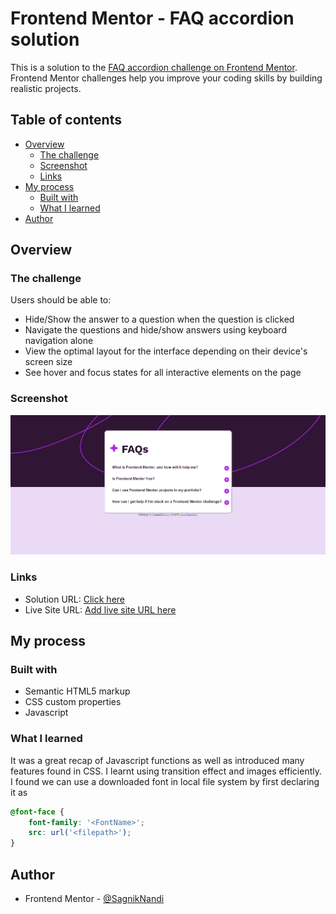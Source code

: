 # Frontend Mentor - FAQ accordion solution

This is a solution to the [FAQ accordion challenge on Frontend Mentor](https://www.frontendmentor.io/challenges/faq-accordion-wyfFdeBwBz). Frontend Mentor challenges help you improve your coding skills by building realistic projects. 

## Table of contents

- [Overview](#overview)
  - [The challenge](#the-challenge)
  - [Screenshot](#screenshot)
  - [Links](#links)
- [My process](#my-process)
  - [Built with](#built-with)
  - [What I learned](#what-i-learned)
- [Author](#author)


## Overview

### The challenge

Users should be able to:

- Hide/Show the answer to a question when the question is clicked
- Navigate the questions and hide/show answers using keyboard navigation alone
- View the optimal layout for the interface depending on their device's screen size
- See hover and focus states for all interactive elements on the page

### Screenshot

![Screenshot](./assets/images/screenshot.png)


### Links

- Solution URL: [Click here](./index.html)
- Live Site URL: [Add live site URL here](https://your-live-site-url.com)

## My process

### Built with

- Semantic HTML5 markup
- CSS custom properties
- Javascript


### What I learned

It was a great recap of Javascript functions as well as introduced many features found in CSS. I learnt using transition effect and images efficiently. I found we can use a downloaded font in local file system by first declaring it as 

```CSS
@font-face {
    font-family: '<FontName>';
    src: url('<filepath>');
}
```


## Author


- Frontend Mentor - [@SagnikNandi](https://www.frontendmentor.io/profile/Sagnik-Nandi)
